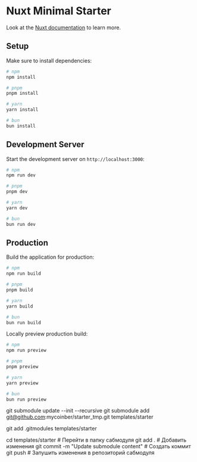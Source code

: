 # Nuxt Minimal Starter

Look at the [Nuxt documentation](https://nuxt.com/docs/getting-started/introduction) to learn more.

## Setup

Make sure to install dependencies:

```bash
# npm
npm install

# pnpm
pnpm install

# yarn
yarn install

# bun
bun install
```

## Development Server

Start the development server on `http://localhost:3000`:

```bash
# npm
npm run dev

# pnpm
pnpm dev

# yarn
yarn dev

# bun
bun run dev
```

## Production

Build the application for production:

```bash
# npm
npm run build

# pnpm
pnpm build

# yarn
yarn build

# bun
bun run build
```

Locally preview production build:

```bash
# npm
npm run preview

# pnpm
pnpm preview

# yarn
yarn preview

# bun
bun run preview
```

git submodule update --init --recursive
git submodule add git@github.com:mycoinber/starter_tmp.git templates/starter

git add .gitmodules templates/starter

cd templates/starter # Перейти в папку сабмодуля
git add . # Добавить изменения
git commit -m "Update submodule content" # Создать коммит
git push # Запушить изменения в репозиторий сабмодуля
